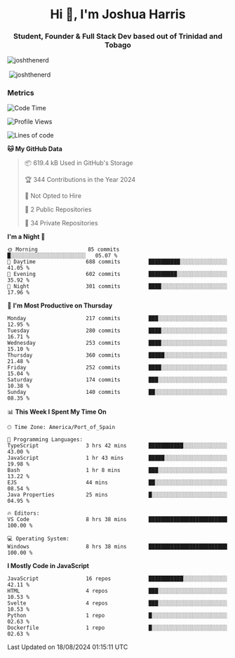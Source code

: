 <h1 align="center">Hi 👋, I'm Joshua Harris</h1>
<h3 align="center">Student, Founder & Full Stack Dev based out of Trinidad and Tobago</h3>

<p align="left"> <img src="https://komarev.com/ghpvc/?username=JoshTheDeveloperr" alt="joshthenerd" /> </p>

<p>&nbsp;<img align="center" src="https://github-readme-stats.vercel.app/api?username=JoshTheDeveloperr&show_icons=true&count_private=true" alt="joshthenerd" /></p>

### Metrics

<!--START_SECTION:waka-->
![Code Time](http://img.shields.io/badge/Code%20Time-897%20hrs%205%20mins-blue)

![Profile Views](http://img.shields.io/badge/Profile%20Views-2-blue)

![Lines of code](https://img.shields.io/badge/From%20Hello%20World%20I%27ve%20Written-3.3%20million%20lines%20of%20code-blue)

**🐱 My GitHub Data** 

> 📦 619.4 kB Used in GitHub's Storage 
 > 
> 🏆 344 Contributions in the Year 2024
 > 
> 🚫 Not Opted to Hire
 > 
> 📜 2 Public Repositories 
 > 
> 🔑 34 Private Repositories 
 > 
**I'm a Night 🦉** 

```text
🌞 Morning                85 commits          █░░░░░░░░░░░░░░░░░░░░░░░░   05.07 % 
🌆 Daytime                688 commits         ██████████░░░░░░░░░░░░░░░   41.05 % 
🌃 Evening                602 commits         █████████░░░░░░░░░░░░░░░░   35.92 % 
🌙 Night                  301 commits         ████░░░░░░░░░░░░░░░░░░░░░   17.96 % 
```
📅 **I'm Most Productive on Thursday** 

```text
Monday                   217 commits         ███░░░░░░░░░░░░░░░░░░░░░░   12.95 % 
Tuesday                  280 commits         ████░░░░░░░░░░░░░░░░░░░░░   16.71 % 
Wednesday                253 commits         ████░░░░░░░░░░░░░░░░░░░░░   15.10 % 
Thursday                 360 commits         █████░░░░░░░░░░░░░░░░░░░░   21.48 % 
Friday                   252 commits         ████░░░░░░░░░░░░░░░░░░░░░   15.04 % 
Saturday                 174 commits         ███░░░░░░░░░░░░░░░░░░░░░░   10.38 % 
Sunday                   140 commits         ██░░░░░░░░░░░░░░░░░░░░░░░   08.35 % 
```


📊 **This Week I Spent My Time On** 

```text
🕑︎ Time Zone: America/Port_of_Spain

💬 Programming Languages: 
TypeScript               3 hrs 42 mins       ███████████░░░░░░░░░░░░░░   43.00 % 
JavaScript               1 hr 43 mins        █████░░░░░░░░░░░░░░░░░░░░   19.98 % 
Bash                     1 hr 8 mins         ███░░░░░░░░░░░░░░░░░░░░░░   13.22 % 
EJS                      44 mins             ██░░░░░░░░░░░░░░░░░░░░░░░   08.54 % 
Java Properties          25 mins             █░░░░░░░░░░░░░░░░░░░░░░░░   04.95 % 

🔥 Editors: 
VS Code                  8 hrs 38 mins       █████████████████████████   100.00 % 

💻 Operating System: 
Windows                  8 hrs 38 mins       █████████████████████████   100.00 % 
```

**I Mostly Code in JavaScript** 

```text
JavaScript               16 repos            ███████████░░░░░░░░░░░░░░   42.11 % 
HTML                     4 repos             ███░░░░░░░░░░░░░░░░░░░░░░   10.53 % 
Svelte                   4 repos             ███░░░░░░░░░░░░░░░░░░░░░░   10.53 % 
Python                   1 repo              █░░░░░░░░░░░░░░░░░░░░░░░░   02.63 % 
Dockerfile               1 repo              █░░░░░░░░░░░░░░░░░░░░░░░░   02.63 % 
```




 Last Updated on 18/08/2024 01:15:11 UTC
<!--END_SECTION:waka-->

